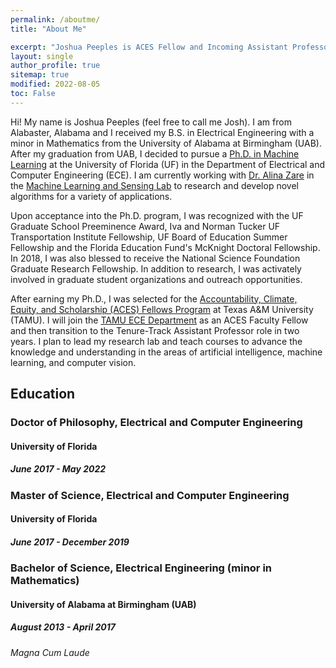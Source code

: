 ```yaml
---
permalink: /aboutme/
title: "About Me"

excerpt: "Joshua Peeples is ACES Fellow and Incoming Assistant Professor at Texas A&M University."
layout: single
author_profile: true
sitemap: true
modified: 2022-08-05
toc: False
---
```

Hi! My name is Joshua Peeples (feel free to call me Josh). I am from Alabaster, Alabama and I received my B.S. in Electrical Engineering with a minor in Mathematics from the University of Alabama at Birmingham (UAB). After my graduation from UAB, I decided to pursue a [Ph.D. in Machine Learning](https://faculty.eng.ufl.edu/machine-learning/2017/03/welcome-new-phd-student-joshua-peeples/) at the
University of Florida (UF) in the Department of Electrical and Computer Engineering (ECE). I am currently working with
[Dr. Alina Zare](https://faculty.eng.ufl.edu/machine-learning/people/faculty/) in the
[Machine Learning and Sensing Lab](https://faculty.eng.ufl.edu/machine-learning/machine-learning-sensing-lab/) to research and develop novel algorithms for a variety of applications.<br/>

Upon acceptance into the Ph.D. program, I was recognized with the UF Graduate School Preeminence Award, Iva and Norman Tucker UF Transportation Institute Fellowship, UF Board of Education Summer Fellowship and the Florida Education Fund's McKnight Doctoral Fellowship. In 2018, I was also blessed to receive the National Science Foundation Graduate Research Fellowship. In addition to research, I was activately involved in graduate student organizations and outreach opportunities.<br/>

After earning my Ph.D., I was selected for the [Accountability, Climate, Equity, and Scholarship (ACES) Fellows Program](https://diversity.tamu.edu/Home/Accountability,-Climate,-Equity,-and-Scholarship-F) at Texas A&M University (TAMU). I will join the [TAMU ECE Department](https://engineering.tamu.edu/electrical/profiles/peeples-joshua.html) as an ACES Faculty Fellow and then transition to the Tenure-Track Assistant Professor role in two years. I plan to lead my research lab and teach courses to advance the knowledge and understanding in the areas of artificial intelligence, machine learning, and computer vision.<br/>

## Education

### Doctor of Philosophy, Electrical and Computer Engineering

#### University of Florida

##### June 2017 - May 2022

### Master of Science, Electrical and Computer Engineering

#### University of Florida

##### June 2017 - December 2019

### Bachelor of Science, Electrical Engineering (minor in Mathematics)

#### University of Alabama at Birmingham (UAB)

##### August 2013 - April 2017

###### Magna Cum Laude

<!-- ### Programming Languages
* MATLAB
* Python -->